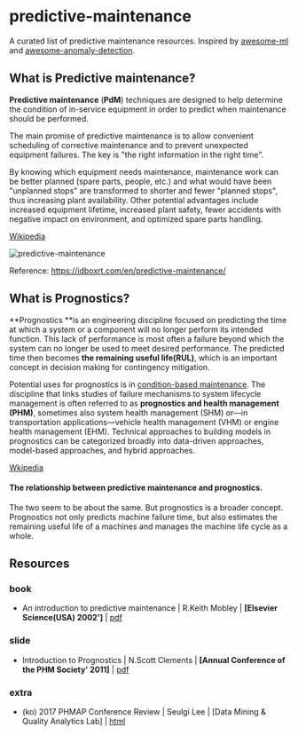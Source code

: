 # predictive-maintenance

A curated list of predictive maintenance resources. Inspired by [awesome-ml](https://github.com/sdukshis/awesome-ml) and [awesome-anomaly-detection](https://github.com/hoya012/awesome-anomaly-detection). 







## What is Predictive maintenance?

**Predictive maintenance** (**PdM**) techniques are designed to help determine the condition of in-service equipment in order to predict when maintenance should be performed. 

The main promise of predictive maintenance is to allow convenient scheduling of corrective maintenance and to prevent unexpected equipment failures. The key is "the right information in the right time". 

By knowing which equipment needs maintenance, maintenance work can be better planned (spare parts, people, etc.) and what would have been "unplanned stops" are transformed to shorter and fewer "planned stops", thus increasing plant availability. Other potential advantages include increased equipment lifetime, increased plant safety, fewer accidents with negative impact on environment, and optimized spare parts handling.

[Wikipedia](https://en.wikipedia.org/wiki/Predictive_maintenance)



![predictive-maintenance](/Users/lifesailor/Desktop/project/lifesailor/github/predictive-maintenance/image/predictive-maintenance.png)

Reference: https://idboxrt.com/en/predictive-maintenance/







## What is Prognostics?

**Prognostics **is an engineering discipline focused on predicting the time at which a system or a component will no longer perform its intended function. This lack of performance is most often a failure beyond which the system can no longer be used to meet desired performance. The predicted time then becomes **the remaining useful life(RUL)**, which is an important concept in decision making for contingency mitigation.

Potential uses for prognostics is in [condition-based maintenance](https://en.wikipedia.org/wiki/Condition-based_maintenance). The discipline that links studies of failure mechanisms to system lifecycle management is often referred to as **prognostics and health management (PHM)**, sometimes also system health management (SHM) or—in transportation applications—vehicle health management (VHM) or engine health management (EHM). Technical approaches to building models in prognostics can be categorized broadly into data-driven approaches, model-based approaches, and hybrid approaches.

[Wkipedia](https://en.wikipedia.org/wiki/Prognostics)







#### The relationship between predictive maintenance and prognostics.

The two seem to be about the same. But prognostics is a broader concept. Prognostics not only predicts machine failure time, but also estimates the remaining useful life of a machines and manages the machine life cycle as a whole.







## Resources

### book

- An introduction to predictive maintenance | R.Keith Mobley | **[Elsevier Science(USA) 2002']** | [pdf](http://www.irantpm.ir/wp-content/uploads/2008/02/an-introduction-to-predictive-maintenance.pdf)



### slide

- Introduction to Prognostics | N.Scott Clements | **[Annual Conference of the PHM Society' 2011]** | [pdf](https://www.phmsociety.org/sites/phmsociety.org/files/Tutorial%20Prognostics%20Clements.pdf)



### extra

- (ko) 2017 PHMAP Conference Review | Seulgi Lee | [Data Mining & Quality Analytics Lab] | [html](http://dmqm.korea.ac.kr/board/view.asp?B_CATEGORY=0&B_CODE=b_cReview&tID=105&sid=125&search_category=&searchstring=&gotopage=1&IDX=241)